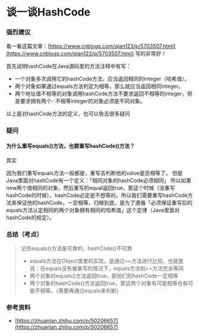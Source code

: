 # 谈一谈HashCode

### 强烈建议

看一看这篇文章：[https://www.cnblogs.com/qian123/p/5703507.html](https://www.cnblogs.com/qian123/p/5703507.html) 写的非常好！

首先说明hashCode在Java源码里的方法注释中有写：

* 一个对象多次调用它的hashCode方法，应当返回相同的integer（哈希值）。
* 两个对象如果通过equals方法判定为相等，那么就应当返回相同integer。
* 两个地址值不相等的对象调用hashCode方法不要求返回不相等的integer，但是要求拥有两个- 不相等integer的对象必须是不同对象。

以上是对hashCode方法的定义，也可以免去很多疑问

### 疑问

#### 为什么重写equals\(\)方法，也要重写hashCode\(\)方法？

其实

因为我们重写equals方法一般都是，重写去判断他的value是否相等了。 但是Java里面对hashCode有一个定义：「相同对象的hashCode必须相同」 所以如果new两个值相同的对象，然后重写的equal返回true，那这个时候（没重写hashCode的时候），hashCode必定是不想等的，所以我们需要重写hashCode方法来保证他的hashCode，一定相等，归根到底，是为了遵循「必须保证重写后的equals方法认定相同的两个对象拥有相同的哈希值」这个定律（Java里面对hashCode的规定）。

### 总结（考点）

> 记住equals\(\)方法是可靠的，hashCode\(\)不可靠
>
> * equals方法在Object类里的实现，是通过==方法进行比较，也就是说：在equals没有被重写的情况下，equals方法和==方法完全等同
> * 两个对象的equals\(\)方法返回true，那他们的hashCode一定相等
> * 两个对象的hashCode\(\)方法返回true，那这两个对象有可能相等也有可能不相等。（需要再通过equals来判断）

### 参考资料

* [https://zhuanlan.zhihu.com/p/50206657](https://zhuanlan.zhihu.com/p/50206657)


